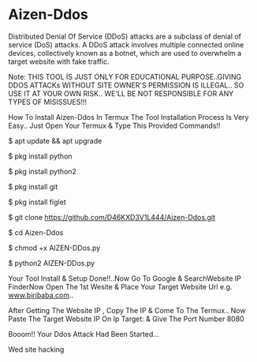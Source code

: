 # Aizen-Ddos
Distributed Denial Of Service (DDoS) attacks are a subclass of denial of service (DoS) attacks. A DDoS attack involves multiple connected online devices, collectively known as a botnet, which are used to overwhelm a target website with fake traffic.

Note: THIS TOOL IS JUST ONLY FOR EDUCATIONAL PURPOSE..GIVING DDOS ATTACKs WITHOUT SITE OWNER'S PERMISSION IS ILLEGAL.. SO USE IT AT YOUR OWN RISK.. WE'LL BE NOT RESPONSIBLE FOR ANY TYPES OF MISISSUES!!!

How To Install Aizen-Ddos In Termux The Tool Installation Process Is Very Easy.. Just Open Your Termux & Type This Provided Commands!!

$ apt update && apt upgrade

$ pkg install python

$ pkg install python2

$ pkg install git

$ pkg install figlet

$ git clone https://github.com/D46KXD3V1L444/Aizen-Ddos.git

$ cd Aizen-Ddos

$ chmod +x AIZEN-DDos.py

$ python2 AIZEN-DDos.py


Your Tool Install & Setup Done!!..Now Go To Google & SearchWebsite IP FinderNow Open The 1st Wesite & Place Your Target Website Url e.g. www.biribaba.com..

After Getting The Website IP , Copy The IP & Come To The Termux.. Now Paste The Target Website IP On Ip Target: & Give The Port Number 8080

Booom!! Your Ddos Attack Had Been Started...

Wed site hacking
